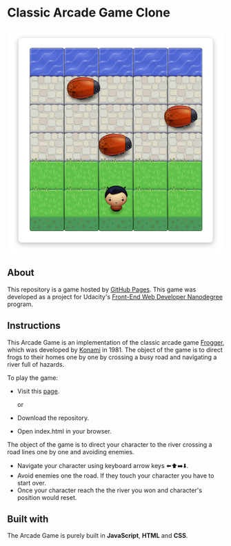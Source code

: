 # Classic Arcade Game Clone

![screenshot](https://raw.githubusercontent.com/bigfatpartyguy/P4_Arcade_Game/master/Arcade_Game_Clone.png)

## About

This repository is a game hosted by [GitHub Pages](http://pages.github.com). This game was developed as a project for Udacity's [Front-End Web Developer Nanodegree](https://www.udacity.com/course/front-end-web-developer-nanodegree--nd001) program.

## Instructions

This Arcade Game is an implementation of the classic arcade game [Frogger](https://en.wikipedia.org/wiki/Frogger), which was developed by [Konami](https://www.konami.com) in 1981. The object of the game is to direct frogs to their homes one by one by crossing a busy road and navigating a river full of hazards.

To play the game:

* Visit this [page](https://bigfatpartyguy.github.io/P4_Arcade_Game/).

    or

* Download the repository.
* Open index.html in your browser.

The object of the game is to direct your character to the river crossing a road lines one by one and avoiding enemies.

* Navigate your character using keyboard arrow keys :arrow_left::arrow_up::arrow_right::arrow_down:.
* Avoid enemies one the road. If they touch your character you have to start over.
* Once your character reach the the river you won and character's position would reset.

## Built with

The Arcade Game is purely built in **JavaScript**, **HTML** and **CSS**.